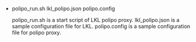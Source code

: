 * polipo_run.sh lkl_polipo.json  polipo.config

   polipo_run.sh is a start script of LKL polipo proxy.
   lkl_polipo.json is a sample configuration file for LKL.
   polipo.config is a sample configuration file for polipo proxy.
